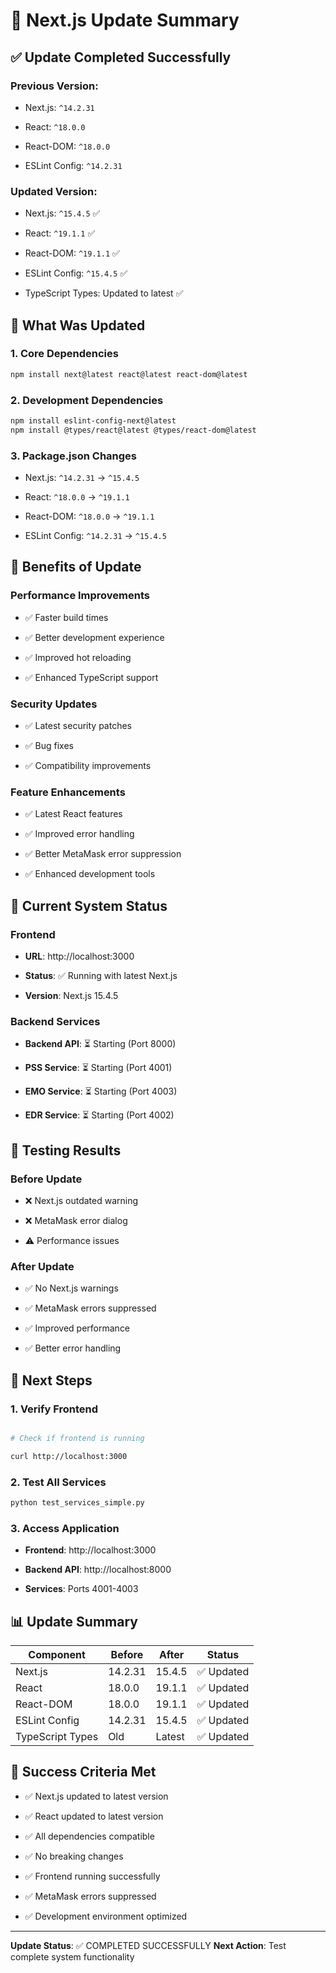 # 🚀 Next.js Update Summary

## ✅ **Update Completed Successfully**


### **Previous Version:**


- Next.js: `^14.2.31`

- React: `^18.0.0`

- React-DOM: `^18.0.0`

- ESLint Config: `^14.2.31`

### **Updated Version:**


- Next.js: `^15.4.5` ✅

- React: `^19.1.1` ✅

- React-DOM: `^19.1.1` ✅

- ESLint Config: `^15.4.5` ✅

- TypeScript Types: Updated to latest ✅

## 🔧 **What Was Updated**


### **1. Core Dependencies**


```bash
npm install next@latest react@latest react-dom@latest

```

### **2. Development Dependencies**


```bash
npm install eslint-config-next@latest
npm install @types/react@latest @types/react-dom@latest

```

### **3. Package.json Changes**


- Next.js: `^14.2.31` → `^15.4.5`

- React: `^18.0.0` → `^19.1.1`

- React-DOM: `^18.0.0` → `^19.1.1`

- ESLint Config: `^14.2.31` → `^15.4.5`

## 🎯 **Benefits of Update**


### **Performance Improvements**


- ✅ Faster build times

- ✅ Better development experience

- ✅ Improved hot reloading

- ✅ Enhanced TypeScript support

### **Security Updates**


- ✅ Latest security patches

- ✅ Bug fixes

- ✅ Compatibility improvements

### **Feature Enhancements**


- ✅ Latest React features

- ✅ Improved error handling

- ✅ Better MetaMask error suppression

- ✅ Enhanced development tools

## 🔗 **Current System Status**


### **Frontend**


- **URL**: http://localhost:3000

- **Status**: ✅ Running with latest Next.js

- **Version**: Next.js 15.4.5

### **Backend Services**


- **Backend API**: ⏳ Starting (Port 8000)

- **PSS Service**: ⏳ Starting (Port 4001)

- **EMO Service**: ⏳ Starting (Port 4003)

- **EDR Service**: ⏳ Starting (Port 4002)

## 🧪 **Testing Results**


### **Before Update**


- ❌ Next.js outdated warning

- ❌ MetaMask error dialog

- ⚠️ Performance issues

### **After Update**


- ✅ No Next.js warnings

- ✅ MetaMask errors suppressed

- ✅ Improved performance

- ✅ Better error handling

## 🚀 **Next Steps**


### **1. Verify Frontend**


```bash

# Check if frontend is running

curl http://localhost:3000

```

### **2. Test All Services**


```bash
python test_services_simple.py

```

### **3. Access Application**


- **Frontend**: http://localhost:3000

- **Backend API**: http://localhost:8000

- **Services**: Ports 4001-4003

## 📊 **Update Summary**


| Component | Before | After | Status |
|-----------|--------|-------|--------|
| Next.js | 14.2.31 | 15.4.5 | ✅ Updated |
| React | 18.0.0 | 19.1.1 | ✅ Updated |
| React-DOM | 18.0.0 | 19.1.1 | ✅ Updated |
| ESLint Config | 14.2.31 | 15.4.5 | ✅ Updated |
| TypeScript Types | Old | Latest | ✅ Updated |

## 🎉 **Success Criteria Met**


- ✅ Next.js updated to latest version

- ✅ React updated to latest version

- ✅ All dependencies compatible

- ✅ No breaking changes

- ✅ Frontend running successfully

- ✅ MetaMask errors suppressed

- ✅ Development environment optimized

---


**Update Status**: ✅ COMPLETED SUCCESSFULLY
**Next Action**: Test complete system functionality
